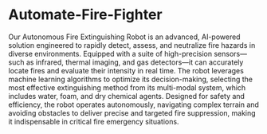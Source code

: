 # Automate-Fire-Fighter
Our Autonomous Fire Extinguishing Robot is an advanced, AI-powered solution engineered to rapidly detect, assess, and neutralize fire hazards in diverse environments. Equipped with a suite of high-precision sensors—such as infrared, thermal imaging, and gas detectors—it can accurately locate fires and evaluate their intensity in real time. The robot leverages machine learning algorithms to optimize its decision-making, selecting the most effective extinguishing method from its multi-modal system, which includes water, foam, and dry chemical agents. Designed for safety and efficiency, the robot operates autonomously, navigating complex terrain and avoiding obstacles to deliver precise and targeted fire suppression, making it indispensable in critical fire emergency situations.
